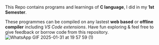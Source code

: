 This Repo contains programs and learnings of **C language**, I did in my **1st Semester**.


These programmes can be compiled on any lastest **web based** or **offline compiler** including _VS Code extensions_.
Have fun exploring & feel free to give feedback or borrow code from this repository.
![WhatsApp GIF 2025-01-31 at 19 57 59 (1)](https://github.com/user-attachments/assets/fbfa5fce-3e21-4c3a-aed4-2ad111a1257e)
